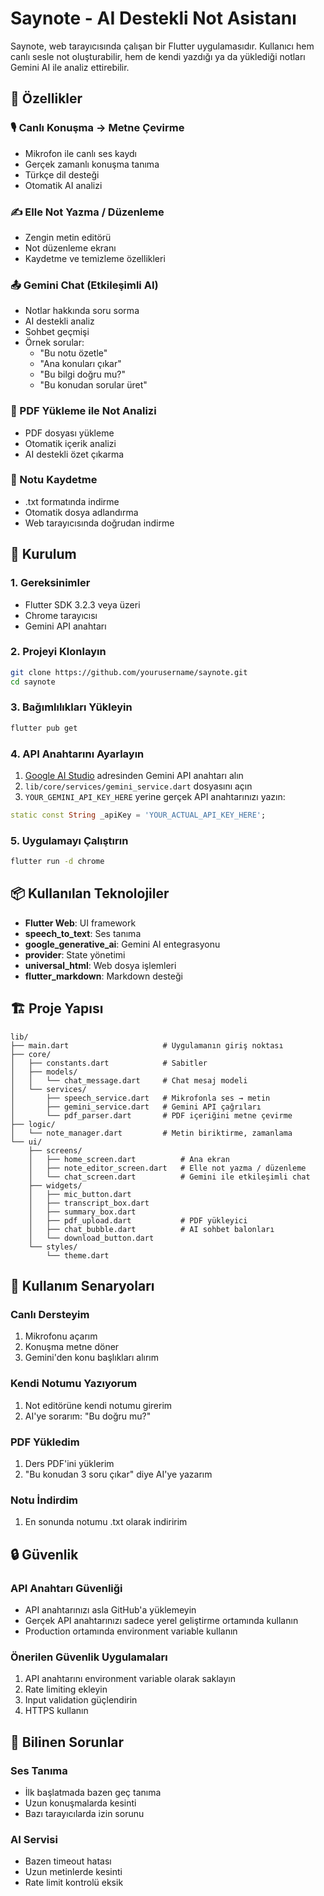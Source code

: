 # Saynote - AI Destekli Not Asistanı

Saynote, web tarayıcısında çalışan bir Flutter uygulamasıdır. Kullanıcı hem canlı sesle not oluşturabilir, hem de kendi yazdığı ya da yüklediği notları Gemini AI ile analiz ettirebilir.

## 🎯 Özellikler

### 🎙️ Canlı Konuşma → Metne Çevirme
- Mikrofon ile canlı ses kaydı
- Gerçek zamanlı konuşma tanıma
- Türkçe dil desteği
- Otomatik AI analizi

### ✍️ Elle Not Yazma / Düzenleme
- Zengin metin editörü
- Not düzenleme ekranı
- Kaydetme ve temizleme özellikleri

### 📤 Gemini Chat (Etkileşimli AI)
- Notlar hakkında soru sorma
- AI destekli analiz
- Sohbet geçmişi
- Örnek sorular:
  - "Bu notu özetle"
  - "Ana konuları çıkar"
  - "Bu bilgi doğru mu?"
  - "Bu konudan sorular üret"

### 📄 PDF Yükleme ile Not Analizi
- PDF dosyası yükleme
- Otomatik içerik analizi
- AI destekli özet çıkarma

### 💾 Notu Kaydetme
- .txt formatında indirme
- Otomatik dosya adlandırma
- Web tarayıcısında doğrudan indirme

## 🚀 Kurulum

### 1. Gereksinimler
- Flutter SDK 3.2.3 veya üzeri
- Chrome tarayıcısı
- Gemini API anahtarı

### 2. Projeyi Klonlayın
```bash
git clone https://github.com/yourusername/saynote.git
cd saynote
```

### 3. Bağımlılıkları Yükleyin
```bash
flutter pub get
```

### 4. API Anahtarını Ayarlayın
1. [Google AI Studio](https://makersuite.google.com/app/apikey) adresinden Gemini API anahtarı alın
2. `lib/core/services/gemini_service.dart` dosyasını açın
3. `YOUR_GEMINI_API_KEY_HERE` yerine gerçek API anahtarınızı yazın:

```dart
static const String _apiKey = 'YOUR_ACTUAL_API_KEY_HERE';
```

### 5. Uygulamayı Çalıştırın
```bash
flutter run -d chrome
```

## 📦 Kullanılan Teknolojiler

- **Flutter Web**: UI framework
- **speech_to_text**: Ses tanıma
- **google_generative_ai**: Gemini AI entegrasyonu
- **provider**: State yönetimi
- **universal_html**: Web dosya işlemleri
- **flutter_markdown**: Markdown desteği

## 🏗️ Proje Yapısı

```
lib/
├── main.dart                     # Uygulamanın giriş noktası
├── core/
│   ├── constants.dart            # Sabitler
│   ├── models/
│   │   └── chat_message.dart     # Chat mesaj modeli
│   └── services/
│       ├── speech_service.dart   # Mikrofonla ses → metin
│       ├── gemini_service.dart   # Gemini API çağrıları
│       └── pdf_parser.dart       # PDF içeriğini metne çevirme
├── logic/
│   └── note_manager.dart         # Metin biriktirme, zamanlama
└── ui/
    ├── screens/
    │   ├── home_screen.dart          # Ana ekran
    │   ├── note_editor_screen.dart   # Elle not yazma / düzenleme
    │   └── chat_screen.dart          # Gemini ile etkileşimli chat
    ├── widgets/
    │   ├── mic_button.dart
    │   ├── transcript_box.dart
    │   ├── summary_box.dart
    │   ├── pdf_upload.dart           # PDF yükleyici
    │   ├── chat_bubble.dart          # AI sohbet balonları
    │   └── download_button.dart
    └── styles/
        └── theme.dart
```

## 🧪 Kullanım Senaryoları

### Canlı Dersteyim
1. Mikrofonu açarım
2. Konuşma metne döner
3. Gemini'den konu başlıkları alırım

### Kendi Notumu Yazıyorum
1. Not editörüne kendi notumu girerim
2. AI'ye sorarım: "Bu doğru mu?"

### PDF Yükledim
1. Ders PDF'ini yüklerim
2. "Bu konudan 3 soru çıkar" diye AI'ye yazarım

### Notu İndirdim
1. En sonunda notumu .txt olarak indiririm

## 🔒 Güvenlik

### API Anahtarı Güvenliği
- API anahtarınızı asla GitHub'a yüklemeyin
- Gerçek API anahtarınızı sadece yerel geliştirme ortamında kullanın
- Production ortamında environment variable kullanın

### Önerilen Güvenlik Uygulamaları
1. API anahtarını environment variable olarak saklayın
2. Rate limiting ekleyin
3. Input validation güçlendirin
4. HTTPS kullanın

## 🐛 Bilinen Sorunlar

### Ses Tanıma
- İlk başlatmada bazen geç tanıma
- Uzun konuşmalarda kesinti
- Bazı tarayıcılarda izin sorunu

### AI Servisi
- Bazen timeout hatası
- Uzun metinlerde kesinti
- Rate limit kontrolü eksik
